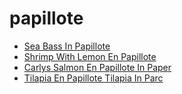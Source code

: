 # papillote

 * [Sea Bass In Papillote](../../index/s/sea-bass-in-papillote-236934.json)
 * [Shrimp With Lemon En Papillote](../../index/s/shrimp-with-lemon-en-papillote.json)
 * [Carlys Salmon En Papillote In Paper](../../index/c/carlys-salmon-en-papillote-in-paper.json)
 * [Tilapia En Papillote Tilapia In Parc](../../index/t/tilapia-en-papillote-tilapia-in-parc.json)
